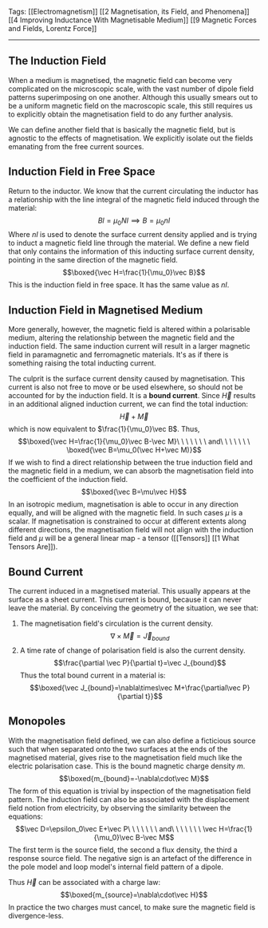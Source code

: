 Tags: [[Electromagnetism]] [[2 Magnetisation, its Field, and Phenomena]] [[4 Improving Inductance With Magnetisable Medium]] [[9 Magnetic Forces and Fields, Lorentz Force]]
___
## The Induction Field
When a medium is magnetised, the magnetic field can become very complicated on the microscopic scale, with the vast number of dipole field patterns superimposing on one another. Although this usually smears out to be a uniform magnetic field on the macroscopic scale, this still requires us to explicitly obtain the magnetisation field to do any further analysis. 

We can define another field that is basically the magnetic field, but is agnostic to the effects of magnetisation. We explicitly isolate out the fields emanating from the free current sources. 
## Induction Field in Free Space
Return to the inductor. We know that the current circulating the inductor has a relationship with the line integral of the magnetic field induced through the material: 
$$Bl=\mu_0NI\implies B=\mu_0nI$$
Where $nI$ is used to denote the surface current density applied and is trying to induct a magnetic field line through the material. We define a new field that only contains the information of this inducting surface current density, pointing in the same direction of the magnetic field. 
$$\boxed{\vec H=\frac{1}{\mu_0}\vec B}$$
This is the induction field in free space. It has the same value as $nI$. 
## Induction Field in Magnetised Medium
More generally, however, the magnetic field is altered within a polarisable medium, altering the relationship between the magnetic field and the induction field. The same induction current will result in a larger magnetic field in paramagnetic and ferromagnetic materials. It's as if there is something raising the total inducting current. 

The culprit is the surface current density caused by magnetisation. This current is also not free to move or be used elsewhere, so should not be accounted for by the induction field. It is a **bound current**. Since $\vec H$ results in an additional aligned induction current, we can find the total induction:
$$\vec H+\vec M$$
which is now equivalent to $\frac{1}{\mu_0}\vec B$. Thus,
$$\boxed{\vec H=\frac{1}{\mu_0}\vec B-\vec M}\ \ \ \ \ \ \ and\ \ \ \ \ \ \ \boxed{\vec B=\mu_0(\vec H+\vec M)}$$
If we wish to find a direct relationship between the true induction field and the magnetic field in a medium, we can absorb the magnetisation field into the coefficient of the induction field. 
$$\boxed{\vec B=\mu\vec H}$$
In an isotropic medium, magnetisation is able to occur in any direction equally, and will be aligned with the magnetic field. In such cases $\mu$ is a scalar. If magnetisation is constrained to occur at different extents along different directions, the magnetisation field will not align with the induction field and $\mu$ will be a general linear map - a tensor ([[Tensors]] [[1 What Tensors Are]]). 
## Bound Current
The current induced in a magnetised material. This usually appears at the surface as a sheet current. This current is bound, because it can never leave the material. By conceiving the geometry of the situation, we see that: 
1. The magnetisation field's circulation is the current density. $$\nabla\times\vec M=\vec J_{bound}$$
2. A time rate of change of polarisation field is also the current density. $$\frac{\partial \vec P}{\partial t}=\vec J_{bound}$$
Thus the total bound current in a material is:
$$\boxed{\vec J_{bound}=\nabla\times\vec M+\frac{\partial\vec P}{\partial t}}$$
## Monopoles
With the magnetisation field defined, we can also define a ficticious source such that when separated onto the two surfaces at the ends of the magnetised material, gives rise to the magnetisation field much like the electric polarisation case. This is the bound magnetic charge density $m$. 
$$\boxed{m_{bound}=-\nabla\cdot\vec M}$$
The form of this equation is trivial by inspection of the magnetisation field pattern. The induction field can also be associated with the displacement field notion from electricity, by observing the similarity between the equations: 
$$\vec D=\epsilon_0\vec E+\vec P\ \ \ \ \ \ \ and\ \ \ \ \ \ \ \vec H=\frac{1}{\mu_0}\vec B-\vec M$$
The first term is the source field, the second a flux density, the third a response source field. The negative sign is an artefact of the difference in the pole model and loop model's internal field pattern of a dipole. 

Thus $\vec H$ can be associated with a charge law: 
$$\boxed{m_{source}=\nabla\cdot\vec H}$$
In practice the two charges must cancel, to make sure the magnetic field is divergence-less. 